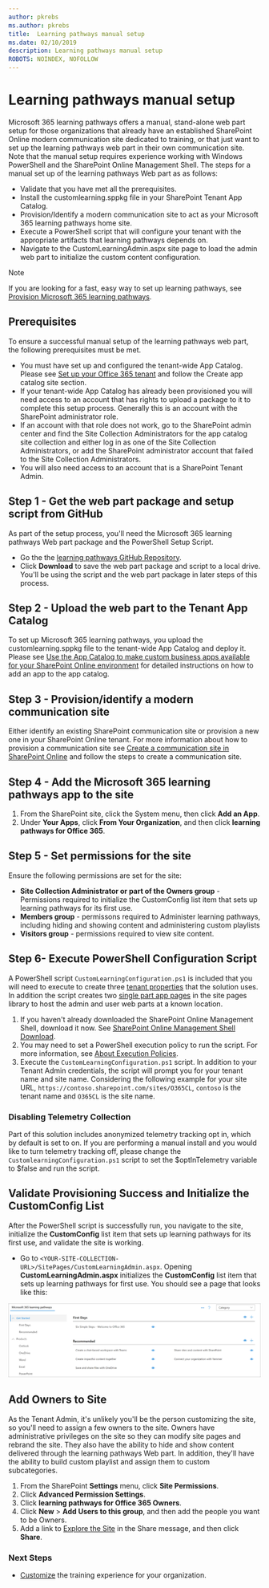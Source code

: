 ```yaml
---
author: pkrebs
ms.author: pkrebs
title:  Learning pathways manual setup
ms.date: 02/10/2019
description: Learning pathways manual setup
ROBOTS: NOINDEX, NOFOLLOW
---
```

# Learning pathways manual setup

Microsoft 365 learning pathways offers a manual, stand-alone web part setup for those organizations that already have an established SharePoint Online modern communication site dedicated to training, or that just want to set up the learning pathways web part in their own communication site. Note that the manual setup requires experience working with Windows PowerShell and the SharePoint Online Management Shell. The steps for a manual set up of the learning pathways Web part as as follows: 

- Validate that you have met all the prerequisites.
- Install the customlearning.sppkg file in your SharePoint Tenant App Catalog.
- Provision/Identify a modern communication site to act as your Microsoft 365 learning pathways home site.
- Execute a PowerShell script that will configure your tenant with the appropriate artifacts that learning pathways depends on.
- Navigate to the CustomLearningAdmin.aspx site page to load the admin web part to initialize the custom content configuration.

> [!NOTE]
> If you are looking for a fast, easy way to set up learning pathways, see [Provision Microsoft 365 learning pathways](custom_provision.md).

## Prerequisites
To ensure a successful manual setup of the learning pathways web part, the following prerequisites must be met. 

- You must have set up and configured the tenant-wide App Catalog. Please see [Set up your Office 365 tenant](https://docs.microsoft.com/sharepoint/dev/spfx/set-up-your-developer-tenant#create-app-catalog-site) and follow the Create app catalog site section. 
- If your tenant-wide App Catalog has already been provisioned you will need access to an account that has rights to upload a package to it to complete this setup process. Generally this is an account with the SharePoint administrator role. 
- If an account with that role does not work, go to the SharePoint admin center and find the Site Collection Administrators for the app catalog site collection and either log in as one of the Site Collection Administrators, or add the SharePoint administrator account that failed to the Site Collection Administrators. 
- You will also need access to an account that is a SharePoint Tenant Admin.

## Step 1 - Get the web part package and setup script from GitHub
As part of the setup process, you'll need the Microsoft 365 learning pathways Web part package and the PowerShell Setup Script.

- Go the the [learning pathways GitHub Repository](https://github.com/pnp/custom-learning-office-365).
- Click **Download** to save the web part package and script to a local drive. You'll be using the script and the web part package in later steps of this process.

## Step 2 - Upload the web part to the Tenant App Catalog
To set up Microsoft 365 learning pathways, you upload the customlearning.sppkg file to the tenant-wide App Catalog and deploy it. Please see [Use the App Catalog to make custom business apps available for your SharePoint Online environment](https://docs.microsoft.com/sharepoint/use-app-catalog) for detailed instructions on how to add an app to the app catalog.

## Step 3 - Provision/identify a modern communication site
Either identify an existing SharePoint communication site or provision a new one in your SharePoint Online tenant. For more information about how to provision a communication site see [Create a communication site in SharePoint Online](https://support.office.com/en-us/article/create-a-communication-site-in-sharepoint-online-7fb44b20-a72f-4d2c-9173-fc8f59ba50eb) and follow the steps to create a communication site.

## Step 4 - Add the Microsoft 365 learning pathways app to the site

1. From the SharePoint site, click the System menu, then click **Add an App**. 
2. Under **Your Apps**, click **From Your Organization**, and then click **learning pathways for Office 365**. 

## Step 5 - Set permissions for the site
Ensure the following permissions are set for the site:
- **Site Collection Administrator or part of the Owners group** - Permissions required to  initialize the CustomConfig list item that sets up learning pathways for its first use. 
- **Members group** - permissons required to Administer learning pathways, including hiding and showing content and administering custom playlists
- **Visitors group** - permissions required to view site content. 

## Step 6- Execute PowerShell Configuration Script
A PowerShell script `CustomLearningConfiguration.ps1` is included that you will need to execute to create three [tenant properties](https://docs.microsoft.com/sharepoint/dev/spfx/tenant-properties) that the solution uses. In addition the script creates two [single part app pages](https://docs.microsoft.com/sharepoint/dev/spfx/web-parts/single-part-app-pages) in the site pages library to host the admin and user web parts at a known location.

1. If you haven't already downloaded the SharePoint Online Management Shell, download it now. See [SharePoint Online Management Shell Download](https://go.microsoft.com/fwlink/p/?LinkId=255251).
2. You may need to set a PowerShell execution policy to run the script. For more information, see [About Execution Policies](https://docs.microsoft.com/powershell/module/microsoft.powershell.core/about/about_execution_policies?view=powershell-6).
3. Execute the `CustomLearningConfiguration.ps1` script. In addition to your Tenant Admin credentials, the script will prompt you for your tenant name and site name. Considering the following example for your site URL, `https://contoso.sharepoint.com/sites/O365CL`, `contoso` is the tenant name and `O365CL` is the site name. 

### Disabling Telemetry Collection
Part of this solution includes anonymized telemetry tracking opt in, which by default is set to on. If you are performing a manual install and you would like to turn telemetry tracking off, please change the `CustomlearningConfiguration.ps1` script to set the $optInTelemetry variable to $false and run the script.

## Validate Provisioning Success and Initialize the CustomConfig List

After the PowerShell script is successfully run, you navigate to the site, initialize the **CustomConfig** list item that sets up learning pathways for its first use, and validate the site is working.

- Go to `<YOUR-SITE-COLLECTION-URL>/SitePages/CustomLearningAdmin.aspx`. Opening **CustomLearningAdmin.aspx** initializes the **CustomConfig** list item that sets up learning pathways for first use. You should see a page that looks like this:

![cg-adminapppage.png](media/cg-adminapppage.png)

## Add Owners to Site
As the Tenant Admin, it's unlikely you'll be the person customizing the site, so you'll need to assign a few owners to the site. Owners have administrative privileges on the site so they can modify site pages and rebrand the site. They also have the ability to hide and show content delivered through the learning pathways Web part. In addition, they'll have the ability to build custom playlist and assign them to custom subcategories.  

1. From the SharePoint **Settings** menu, click **Site Permissions**.
2. Click **Advanced Permission Settings**.
3. Click **learning pathways for Office 365 Owners**.
4. Click **New** > **Add Users to this group**, and then add the people you want to be Owners. 
5. Add a link to [Explore the Site](https://docs.microsoft.com/Office365/CustomLearning/custom_explore) in the Share message, and then click **Share**.

### Next Steps
- [Customize](custom_overview.md) the training experience for your organization.

